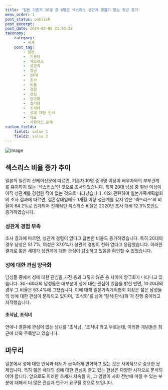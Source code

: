 ```yaml
---
title: '일본 기혼자 10명 중 6명은 섹스리스 성관계 경험이 없는 청년 증가'
menu_order: 1
post_status: publish
post_excerpt: 
post_date: 2024-02-08 21:55:28
taxonomy:
    category:
        - 세계
    post_tag:
        - 일본
        -  기혼자
        -  섹스리스
        -  성관계
        -  청년
        -  20대
        -  조사
        -  비율
        -  경험
        -  관심
        -  양극화
        -  초식남
        -  초식녀
        -  성에 대한 인식
        -  태도
        -  사회적인 문제
custom_fields:
    field1: value 1
    field2: value 2
---
```


![Image](https://imgnews.pstatic.net/image/011/2024/02/08/0004297945_001_20240208181201041.jpg?type=w647)

## 섹스리스 비율 증가 추이
일본의 일간지 산케이신문에 따르면, 기혼자 10명 중 6명 이상이 배우자와의 부부관계를 유지하지 않는 '섹스리스'인 것으로 조사되었습니다. 특히 20대 남성 중 절반 이상이 아직 성관계를 경험한 적이 없는 것으로 나타났습니다. 이와 관련하여 일본가족계획협회의 조사 결과에 따르면, 결혼상태임에도 1개월 이상 성관계를 갖지 않은 '섹스리스'의 비율이 64.2%로 집계되어 전체적인 섹스리스 비율은 2020년 조사 대비 12.3%포인트 증가하였습니다.
### 성관계 경험 부족
조사 결과에 따르면, 성관계 경험이 없다고 답변한 비율도 증가하였습니다. 특히 20대의 경우 남성은 51.7%, 여성은 37.0%가 성관계 경험이 전혀 없다고 응답했습니다. 이러한 결과로 젊은 세대가 성관계에 대한 관심이 감소하고 있음을 확인할 수 있었습니다.
### 성에 대한 관심 양극화
남성들 중에서 성에 대한 관심을 가진 층과 그렇지 않은 층 사이에 양극화가 나타나고 있습니다. 30∼60대의 남성들은 대부분이 성에 대한 관심이 있음을 밝힌 반면, 10·20대의 경우 그 비율은 63.4%에 그쳤습니다. 이에 대해 일본가족계획협회 회장은 젊은 남성들의 성에 대한 관심이 분화되고 있다며, '초식화'를 넘어 '절식(단식)화'가 진행 중이라고 지적했습니다.
#### 초식남, 초식녀
연애나 결혼에 관심이 없는 남녀를 '초식남', '초식녀'라고 부르는데, 이러한 개념들은 최근에 더욱 주목받고 있습니다.
## 마무리
일본에서 성에 대한 인식과 태도가 급속하게 변화하고 있는 것은 사회적으로 중요한 문제입니다. 특히 젊은 세대의 성에 대한 관심이 줄고 있는 현상은 다양한 시각으로 분석되어야 합니다. 앞으로도 이러한 추세가 지속될 지, 그 영향이 사회 전반에 미칠 수 있는 부분에 대해서 더 많은 관심과 연구가 요구될 것으로 보입니다.

